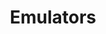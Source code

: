 ---
layout: default
title: Emulators
permalink: /emulators
nav_enabled: true
nav_order: 6
has_children: true
has_toc: true
---